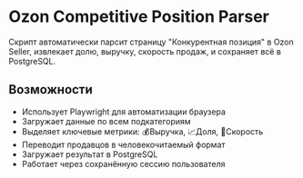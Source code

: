 # Ozon Competitive Position Parser

Скрипт автоматически парсит страницу "Конкурентная позиция" в Ozon Seller, извлекает долю, выручку, скорость продаж, и сохраняет всё в PostgreSQL.

## Возможности

- Использует Playwright для автоматизации браузера
- Загружает данные по всем подкатегориям
- Выделяет ключевые метрики: 💰Выручка, 📈Доля, 🚀Скорость
- Переводит продавцов в человекочитаемый формат
- Загружает результат в PostgreSQL
- Работает через сохранённую сессию пользователя
